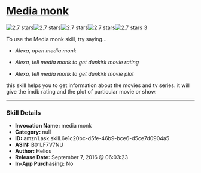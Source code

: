 # [Media monk](http://alexa.amazon.com/#skills/amzn1.ask.skill.6e1c20bc-d5fe-46b9-bce6-d5ce7d0904a5)
![2.7 stars](../../images/ic_star_black_18dp_1x.png)![2.7 stars](../../images/ic_star_black_18dp_1x.png)![2.7 stars](../../images/ic_star_half_black_18dp_1x.png)![2.7 stars](../../images/ic_star_border_black_18dp_1x.png)![2.7 stars](../../images/ic_star_border_black_18dp_1x.png) 3

To use the Media monk skill, try saying...

* *Alexa, open media monk*

* *Alexa, tell media monk to get dunkirk movie rating*

* *Alexa, tell media monk to get dunkirk movie plot*

this skill helps you to get information about the movies and tv series.  it will give the imdb rating and the plot of particular movie or show.

***

### Skill Details

* **Invocation Name:** media monk
* **Category:** null
* **ID:** amzn1.ask.skill.6e1c20bc-d5fe-46b9-bce6-d5ce7d0904a5
* **ASIN:** B01LF7V7NU
* **Author:** Helios
* **Release Date:** September 7, 2016 @ 06:03:23
* **In-App Purchasing:** No
